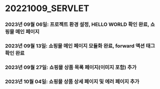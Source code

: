 # 20221009_SERVLET
### 2023년 09월 06일: 프로젝트 환경 설정, HELLO WORLD 확인 완료, 쇼핑몰 메인 페이지
### 2023년 09월 13일: 쇼핑몰 메인 페이지 모듈화 완료, forward 액션 태그 확인 완료
### 2023년 09월 27일: 쇼핑몰 상품 목록 페이지(이미지 포함) 추가
### 2023년 10월 04일: 쇼핑몰 상품 상세 페이지 및 에러 페이지 추가

